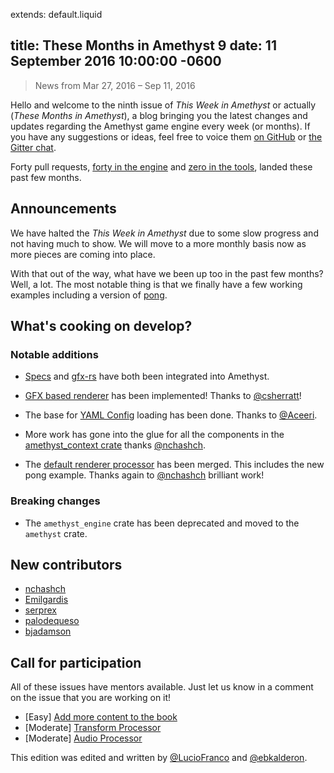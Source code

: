extends: default.liquid

title: These Months in Amethyst 9
date: 11 September 2016 10:00:00 -0600
---

> News from Mar 27, 2016 – Sep 11, 2016

Hello and welcome to the ninth issue of *This Week in Amethyst* or actually (*These Months in Amethyst*), a blog
bringing you the latest changes and updates regarding the Amethyst game engine
every week (or months). If you have any suggestions or ideas, feel free to voice them
[on GitHub][gh] or [the Gitter chat][gc].

[lf]: (https://github.com/LucioFranco)
[eb]: (https://github.com/ebkalderon)

[gh]: https://github.com/amethyst/website
[gc]: https://gitter.im/orgs/amethyst/rooms

Forty pull requests, [forty in the engine][ep] and [zero in the tools][tp],
landed these past few months.

[ep]: https://github.com/amethyst/amethyst/pulls?q=is:pr+closed:2016-04-27..2016-09-11
[tp]: https://github.com/amethyst/tools/pulls?q=is:pr+closed:2016-04-27..2016-00-11

## Announcements

We have halted the *This Week in Amethyst* due to some slow progress and not having much to show. We will move to a more monthly basis now as more pieces are coming into place.

With that out of the way, what have we been up too in the past few months? Well, a lot. The most notable thing is that we finally have a few working examples including a version of [pong](https://github.com/amethyst/amethyst/tree/develop/examples/04_pong).

## What's cooking on develop?

### Notable additions

* [Specs](specs) and [gfx-rs](gfx) have both been integrated into Amethyst.

* [GFX based renderer](gfx) has been implemented! Thanks to [@csherratt](cs)!

* The base for [YAML Config](p61) loading has been done. Thanks to [@Aceeri](ac).

* More work has gone into the glue for all the components in the [amethyst_context crate](p63) thanks [@nchashch](nc).

* The [default renderer processor](p85) has been merged. This includes the new pong example. Thanks again to [@nchashch](nc) brilliant work!

[p61]: (https://github.com/amethyst/amethyst/pull/61)
[p63]: (https://github.com/amethyst/amethyst/pull/63)
[p85]: (https://github.com/amethyst/amethyst/pull/85)

[nc]: (https://github.com/nchashch)
[ac]: (https://github.com/Aceeri)
[cs]: (https://github.com/csherratt)

### Breaking changes

* The `amethyst_engine` crate has been deprecated and moved to the `amethyst` crate.

## New contributors

* [nchashch](nc)
* [Emilgardis](https://github.com/Emilgardis)
* [serprex](https://github.com/serprex)
* [palodequeso](https://github.com/palodequeso)
* [bjadamson](https://github.com/bjadamson)

## Call for participation

All of these issues have mentors available. Just let us know in a comment on the issue that you are working on it!

* [Easy] [Add more content to the book](i50)
* [Moderate] [Transform Processor](https://github.com/amethyst/amethyst/issues/53)
* [Moderate] [Audio Processor](i60)

[i60]: (https://github.com/amethyst/amethyst/issues/60)
[i50]: (https://github.com/amethyst/amethyst/issues/50)

This edition was edited and written by [@LucioFranco](lf) and [@ebkalderon](eb).